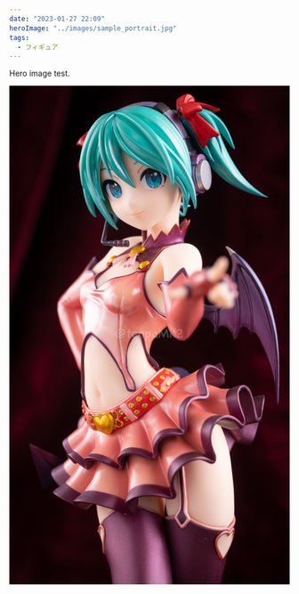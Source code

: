 ```yaml
---
date: "2023-01-27 22:09"
heroImage: "../images/sample_portrait.jpg"
tags:
  - フィギュア
---
```


Hero image test.

![sample_portrait](../images/sample_portrait.jpg)
